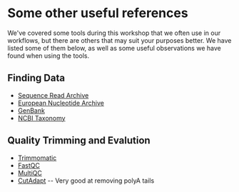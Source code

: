 # Some other useful references

We've covered some tools during this workshop that we often use in our workflows, 
but there are others that may suit your purposes better. We have listed some of 
them below, as well as some useful observations we have found when using the 
tools.

## Finding Data
+ [Sequence Read Archive]()
+ [European Nucleotide Archive]()
+ [GenBank]()
+ [NCBI Taxonomy]()

## Quality Trimming and Evalution
+ [Trimmomatic]()
+ [FastQC]()
+ [MultiQC]()
+ [CutAdapt]() -- Very good at removing polyA tails

##  

